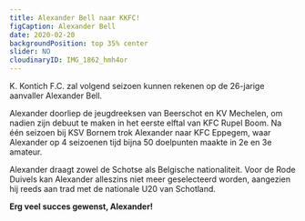 ```yaml
---
title: Alexander Bell naar KKFC!
figCaption: Alexander Bell
date: 2020-02-20
backgroundPosition: top 35% center
slider: NO
cloudinaryID: IMG_1862_hmh4or
---
```


K. Kontich F.C. zal volgend seizoen kunnen rekenen op de 26-jarige aanvaller Alexander Bell.

Alexander doorliep de jeugdreeksen van Beerschot en KV Mechelen, om nadien zijn debuut te maken in het eerste elftal van KFC Rupel Boom.
Na één seizoen bij KSV Bornem trok Alexander naar KFC Eppegem, waar Alexander op 4 seizoenen tijd bijna 50 doelpunten maakte in 2e en 3e amateur.

Alexander draagt zowel de Schotse als Belgische nationaliteit. Voor de Rode Duivels kan Alexander alleszins niet meer geselecteerd worden, aangezien hij reeds aan trad met de nationale U20 van Schotland.

**Erg veel succes gewenst, Alexander!**
